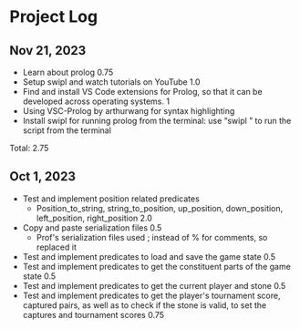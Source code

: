 # Project Log

## Nov 21, 2023

- Learn about prolog 0.75
- Setup swipl and watch tutorials on YouTube 1.0
- Find and install VS Code extensions for Prolog, so that it can be developed across operating systems. 1
- Using VSC-Prolog by arthurwang for syntax highlighting
- Install swipl for running prolog from the terminal: use “swipl <filename>” to run the script from the terminal

Total: 2.75  

## Oct 1, 2023

- Test and implement position related predicates
  - Position_to_string, string_to_position, up_position, down_position, left_position, right_position 2.0
- Copy and paste serialization files 0.5
  - Prof's serialization files used ; instead of % for comments, so replaced it
- Test and implement predicates to load and save the game state 0.5
- Test and implement predicates to get the constituent parts of the game state 0.5
- Test and implement predicates to get the current player and stone 0.5
- Test and implement predicates to get the player's tournament score, captured pairs, as well as to check if the stone is valid, to set the captures and tournament scores 0.75
